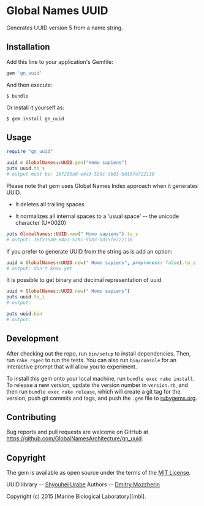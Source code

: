 Global Names UUID
=================

Generates UUID version 5 from a name string.

Installation
------------

Add this line to your application's Gemfile:

```ruby
gem 'gn_uuid'
```

And then execute:

    $ bundle

Or install it yourself as:

    $ gem install gn_uuid

Usage
-----

```ruby
require "gn_uuid"

uuid = GlobalNames::UUID.gen("Homo sapiens")
puts uuid.to_s
# output must be: 16f235a0-e4a3-529c-9b83-bd15fe722110
```
Please note that gem uses Global Names Index approach when it generates UUID.

* It deletes all trailing spaces

* It normalizes all internal spaces to a 'usual space' -- the unicode
  character (U+0020)

```ruby
puts GlobalNames::UUID.new(" Homo sapiens").to_s
# output: 16f235a0-e4a3-529c-9b83-bd15fe722110
```
If you prefer to generate UUID from the string as is add an option:

```ruby
uuid = GlobalNames::UUID.new(" Homo sapiens", preprocess: false).to_s
# output: don't know yet
```
It is possible to get binary and decimal representation of uuid

```ruby
uuid = GlobalNames::UUID.new(" Homo sapiens")
puts uuid.to_i
# output:

puts uuid.bin
# output:
```
Development
-----------

After checking out the repo, run `bin/setup` to install dependencies. Then, run
`rake rspec` to run the tests. You can also run `bin/console` for an
interactive prompt that will allow you to experiment.

To install this gem onto your local machine, run `bundle exec rake install`. To
release a new version, update the version number in `version.rb`, and then run
`bundle exec rake release`, which will create a git tag for the version, push
git commits and tags, and push the `.gem` file to
[rubygems.org](https://rubygems.org).

Contributing
------------

Bug reports and pull requests are welcome on GitHub at
https://github.com/GlobalNamesArchitecture/gn_uuid.

Copyright
---------

The gem is available as open source under the terms of the [MIT License][mit].

UUID library -- [Shyouhei Urabe][shyouhei]
Authors -- [Dmitry Mozzherin][dimus]

Copyright (c) 2015 [Marine Biological Laboratory][mbl].

[mit]: http://opensource.org/licenses/MIT
[shyouhei]: https://github.com/shyouhei
[dimus]: https://github.com/dimus

